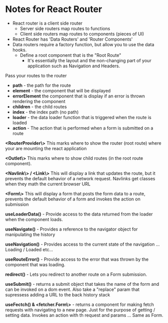 # Notes for React Router

- React router is a client side router
  - Server side routers map routes to functions
  - Client side routers map routes to components (pieces of UI)
- React Router has 'Data Routers' and 'Router Components'
- Data routers require a factory function, but allow you to use the data hooks. 
  - Define a root component that is the "Root Route"
    - It's essentially the layout and the non-changing part of your application such as  Navigation and Headers. 

Pass your routes to the router
  - **path** - the path for the route
  - **element** - the component that will be displayed
  - **errorElement** the component that is display if an error is thrown rendering the component 
  - **children** - the child routes
  - **index** - the index path (no path)
  - **loader** - the data loader function that is triggered when the route is loaded
  - **action** - The action that is performed when a form is submitted on a route

**<RouterProvider\\>** This marks where to show the router (root route) where your are mounting the react application

**<Outlet\\>** This marks where to show child routes (in the root route component). 

**<Navlink\\> / <Link\\>** This will display a link that updates the route, but it prevents the default behavior of a network request. Navlinks get classes when they math the current browser URL

**<Form\\>** This will display a form that posts the form data to a route, prevents the default behavior of a form and invokes the action on submission

**useLoaderData()** - Provide access to the data returned from the loader when the component loads. 

**useNavigate()** - Provides a reference to the navigator object for manipulating the history

**useNavigation()** - Provides access to the current state of the navigation ... Loading / Loaded etc...

**useRouteError()** - Provide access to the error that was thrown by the component that was loading. 

**redirect()** - Lets you redirect to another route on a Form submission. 

**useSubmit()** - returns a submit object that takes the name of the form and can be invoked on a dom event. Also take a "replace" param that supressess adding a URL to the back history stack

**useFectch() & <fetcher.Form\\>** - returns a component for making fetch requests with navigating to a new page. Just for the purpose of getting / setting data. Invokes an action with th request and params ... Same as Form. 